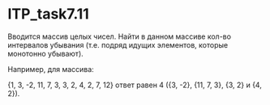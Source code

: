 # ITP_task7.11
Вводится массив целых чисел. Найти в данном массиве кол-во интервалов убывания (т.е. подряд идущих элементов, которые монотонно убывают). 

Например, для массива:

{1, 3, -2, 11, 7, 3, 3, 2, 4, 2, 7, 12}   ответ равен   4    ({3, -2}, {11, 7, 3}, {3, 2} и {4, 2}).

